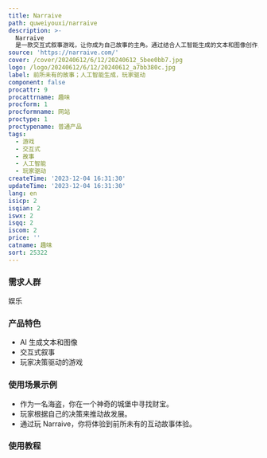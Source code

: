 ```yaml
---
title: Narraive
path: quweiyouxi/narraive
description: >-
  Narraive
  是一款交互式叙事游戏，让你成为自己故事的主角。通过结合人工智能生成的文本和图像创作，为你提供独特而沉浸式的体验。你可以决定自己是谁，故事发生在哪里。人工智能会生成一个故事，但你的角色将面临艰难的决策。你将选择要走的道路。
source: 'https://narraive.com/'
cover: /cover/20240612/6/12/20240612_5bee0bb7.jpg
logo: /logo/20240612/6/12/20240612_a7bb380c.jpg
label: 前所未有的故事；人工智能生成，玩家驱动
component: false
procattr: 9
procattrname: 趣味
procform: 1
procformname: 网站
proctype: 1
proctypename: 普通产品
tags:
  - 游戏
  - 交互式
  - 故事
  - 人工智能
  - 玩家驱动
createTime: '2023-12-04 16:31:30'
updateTime: '2023-12-04 16:31:30'
lang: en
isicp: 2
isqian: 2
iswx: 2
isqq: 2
iscom: 2
price: ''
catname: 趣味
sort: 25322
---
```




### 需求人群
娱乐

### 产品特色
- AI 生成文本和图像
- 交互式叙事
- 玩家决策驱动的游戏

### 使用场景示例
- 作为一名海盗，你在一个神奇的城堡中寻找财宝。
- 玩家根据自己的决策来推动故发展。
- 通过玩 Narraive，你将体验到前所未有的互动故事体验。

### 使用教程


  
